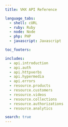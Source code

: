 ```yaml
---
title: VHX API Reference

language_tabs:
  - shell: cURL
  - ruby: Ruby
  - node: Node
  - php: PHP
  - javascript: Javascript

toc_footers:

includes:
  - api.introduction
  - api.auth
  - api.httpverbs
  - api.hypermedia
  - api.errors
  - resource.products
  - resource.customers
  - resource.videos
  - resource.collections
  - resource.authorizations
  - resource.analytics

search: true
---
```

